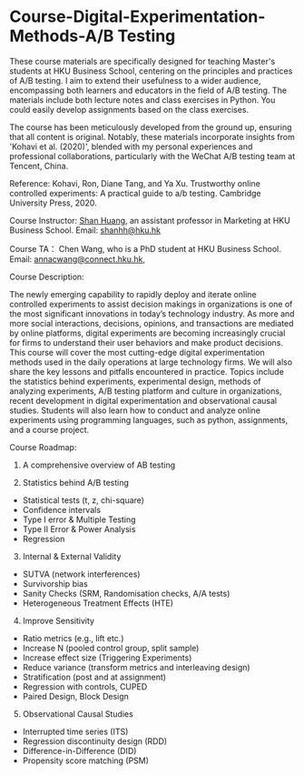 # Course-Digital-Experimentation-Methods-A/B Testing

These course materials are specifically designed for teaching Master's students at HKU Business School, centering on the principles and practices of A/B testing. I aim to extend their usefulness to a wider audience, encompassing both learners and educators in the field of A/B testing. The materials include both lecture notes and class exercises in Python. You could easily develop assignments based on the class exercises. 

The course has been meticulously developed from the ground up, ensuring that all content is original. Notably, these materials incorporate insights from 'Kohavi et al. (2020)', blended with my personal experiences and professional collaborations, particularly with the WeChat A/B testing team at Tencent, China.

Reference:
Kohavi, Ron, Diane Tang, and Ya Xu. Trustworthy online controlled experiments: A practical guide to a/b testing. Cambridge University Press, 2020.

Course Instructor: [Shan Huang](https://www.shanhhuang.com/), an assistant professor in Marketing at HKU Business School. Email: shanhh@hku.hk

Course TA： Chen Wang, who is a PhD student at HKU Business School. Email: annacwang@connect.hku.hk,

Course Description:

The newly emerging capability to rapidly deploy and iterate online controlled experiments to assist decision makings in organizations is one of the most significant innovations in today’s technology industry. As more and more social interactions, decisions, opinions, and transactions are mediated by online platforms, digital experiments are becoming increasingly crucial for firms to understand their user behaviors and make product decisions. This course will cover the most cutting-edge digital experimentation methods used in the daily operations at large technology firms. We will also share the key lessons and pitfalls encountered in practice. Topics include the statistics behind experiments, experimental design, methods of analyzing experiments, A/B testing platform and culture in organizations, recent development in digital experimentation and observational causal studies. Students will also learn how to conduct and analyze online experiments using programming languages, such as python, assignments, and a course project.

Course Roadmap:

1. A comprehensive overview of AB testing

2. Statistics behind A/B testing 
* Statistical tests (t, z, chi-square)
* Confidence intervals
* Type I error & Multiple Testing
* Type II Error & Power Analysis
* Regression 

3. Internal & External Validity
* SUTVA (network interferences)
* Survivorship bias
* Sanity Checks (SRM, Randomisation checks, A/A tests)
* Heterogeneous Treatment Effects (HTE)

4. Improve Sensitivity 
* Ratio metrics (e.g., lift etc.)
* Increase N (pooled control group, split sample)
* Increase effect size (Triggering Experiments)
* Reduce variance (transform metrics and interleaving design)
* Stratification (post and at assignment)
* Regression with controls, CUPED
* Paired Design, Block Design

5. Observational Causal Studies
* Interrupted time series (ITS)
* Regression discontinuity design (RDD)
* Difference-in-Difference (DID)
* Propensity score matching (PSM)


